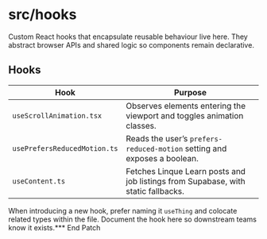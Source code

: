 # src/hooks

Custom React hooks that encapsulate reusable behaviour live here. They abstract browser APIs and shared logic so components remain declarative.

## Hooks

| Hook | Purpose |
|------|---------|
| `useScrollAnimation.tsx` | Observes elements entering the viewport and toggles animation classes. |
| `usePrefersReducedMotion.ts` | Reads the user’s `prefers-reduced-motion` setting and exposes a boolean. |
| `useContent.ts` | Fetches Linque Learn posts and job listings from Supabase, with static fallbacks. |

When introducing a new hook, prefer naming it `useThing` and colocate related types within the file. Document the hook here so downstream teams know it exists.*** End Patch
